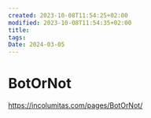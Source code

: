 ```yaml
---
created: 2023-10-08T11:54:25+02:00
modified: 2023-10-08T11:54:35+02:00
title: 
tags: 
Date: 2024-03-05
---
```


# 
# BotOrNot

<https://incolumitas.com/pages/BotOrNot/>
